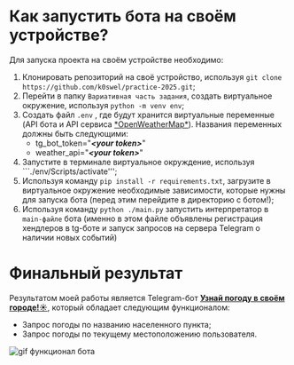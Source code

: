 # Как запустить бота на своём устройстве?
Для запуска проекта на своём устройстве необходимо:
1. Клонировать репозиторий на своё устройство, используя ```git clone https://github.com/k0swel/practice-2025.git```;
2. Перейти в папку ```Вариативная часть задания```, создать виртуальное окружение, используя ```python -m venv env```;
3. Создать файл ```.env``` , где будут хранится виртуальные переменные (API бота и API сервиса [\*OpenWeatherMap\*](https://openweathermap.org/api)).
Названия переменных должны быть следующими:
   - tg_bot_token="<i><b>\<your token\></b></i>"
   - weather_api="<i><b>\<your token\></b></i>"
4. Запустите в терминале виртуальное окруждение, используя ```./env/Scripts/activate''';
5. Используя команду ```pip install -r requirements.txt```, загрузите в виртуальное окружение необходимые зависимости, которые нужны для запуска бота (перед этим перейдите в директорию с ботом!);
6. Используя команду ```python ./main.py``` запустить интерпретатор в ```main-файле``` бота (именно в этом файле объявлены регистрация хендлеров в tg-боте и запуск запросов на сервера Telegram о наличии новых событий)

# Финальный результат
Результатом моей работы является Telegram-бот [**Узнай погоду в своём городе!☀️**](https://t.me/weather_mpu_practice_bot), который обладает следующим функционалом:
* Запрос погоды по названию населенного пункта;
* Запрос погоды по текущему местоположению пользователя.

![gif функционал бота](https://github.com/user-attachments/assets/a02fe455-ef86-4010-b60f-be3fdc6a1f29)
